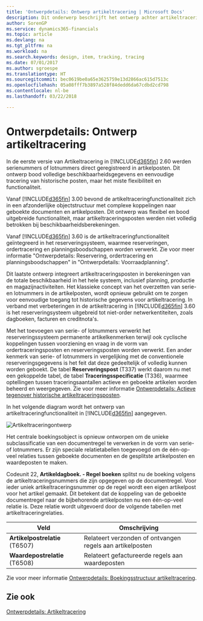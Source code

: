 ```yaml
---
title: 'Ontwerpdetails: Ontwerp artikeltracering | Microsoft Docs'
description: Dit onderwerp beschrijft het ontwerp achter artikeltracering in Finance and Operations, Business edition.
author: SorenGP
ms.service: dynamics365-financials
ms.topic: article
ms.devlang: na
ms.tgt_pltfrm: na
ms.workload: na
ms.search.keywords: design, item, tracking, tracing
ms.date: 07/01/2017
ms.author: sgroespe
ms.translationtype: HT
ms.sourcegitcommit: bec0619be0a65e3625759e13d2866ac615d7513c
ms.openlocfilehash: 05a08fff7b3897a528f84dedd6da67cdbd2cd798
ms.contentlocale: nl-be
ms.lasthandoff: 03/22/2018

---
```

# <a name="design-details-item-tracking-design"></a>Ontwerpdetails: Ontwerp artikeltracering
In de eerste versie van Artikeltracering in [!INCLUDE[d365fin](includes/d365fin_md.md)] 2.60 werden serienummers of lotnummers direct geregistreerd in artikelposten. Dit ontwerp bood volledige beschikbaarheidsgegevens en eenvoudige tracering van historische posten, maar het miste flexibiliteit en functionaliteit.  

Vanaf [!INCLUDE[d365fin](includes/d365fin_md.md)] 3.00 bevond de artikeltraceringfunctionaliteit zich in een afzonderlijke objectstructuur met complexe koppelingen naar geboekte documenten en artikelposten. Dit ontwerp was flexibel en bood uitgebreide functionaliteit, maar artikeltraceringsposten werden niet volledig betrokken bij beschikbaarheidsberekeningen.  

Vanaf [!INCLUDE[d365fin](includes/d365fin_md.md)] 3.60 is de artikeltraceringfunctionaliteit geïntegreerd in het reserveringsysteem, waarmee reserveringen, ordertracering en planningsboodschappen worden verwerkt. Zie voor meer informatie "Ontwerpdetails: Reservering, ordertracering en planningsboodschappen" in "Ontwerpdetails: Voorraadplanning".  

Dit laatste ontwerp integreert artikeltraceringsposten in berekeningen van de totale beschikbaarheid in het hele systeem, inclusief planning, productie en magazijnactiviteiten. Het klassieke concept van het overzetten van serie- en lotnummers in de artikelposten, wordt opnieuw gebruikt om te zorgen voor eenvoudige toegang tot historische gegevens voor artikeltracering. In verband met verbeteringen in de artikeltracering in [!INCLUDE[d365fin](includes/d365fin_md.md)] 3.60 is het reserveringsysteem uitgebreid tot niet-order netwerkentiteiten, zoals dagboeken, facturen en creditnota's.  

Met het toevoegen van serie- of lotnummers verwerkt het reserveringssysteem permanente artikelkenmerken terwijl ook cyclische koppelingen tussen voorziening en vraag in de vorm van ordertraceringsposten en reserveringsposten worden verwerkt. Een ander kenmerk van serie- of lotnummers in vergelijking met de conventionele reserveringsgegevens is het feit dat deze gedeeltelijk of volledig kunnen worden geboekt. De tabel **Reserveringspost** (T337) werkt daarom nu met een gekoppelde tabel, de tabel **Traceringsspecificatie** (T336), waarmee optellingen tussen traceringsaantallen actieve en geboekte artikelen worden beheerd en weergegeven. Zie voor meer informatie [Ontwerpdetails: Actieve tegenover historische artikeltraceringsposten](design-details-active-versus-historic-item-tracking-entries.md).  

In het volgende diagram wordt het ontwerp van artikeltraceringfunctionaliteit in [!INCLUDE[d365fin](includes/d365fin_md.md)] aangegeven.  

![Artikeltraceringontwerp](media/design_details_item_tracking_design.png "design_details_item_tracking_design")  

Het centrale boekingsobject is opnieuw ontworpen om de unieke subclassificatie van een documentregel te verwerken in de vorm van serie- of lotnummers. Er zijn speciale relatietabellen toegevoegd om de één-op-veel relaties tussen geboekte documenten en de gesplitste artikelposten en waardeposten te maken.  

Codeunit 22, **Artikeldagboek. - Regel boeken** splitst nu de boeking volgens de artikeltraceringsnummers die zijn opgegeven op de documentregel. Voor ieder uniek artikeltraceringsnummer op de regel wordt een eigen artikelpost voor het artikel gemaakt. Dit betekent dat de koppeling van de geboekte documentregel naar de bijbehorende artikelposten nu een één-op-veel relatie is. Deze relatie wordt uitgevoerd door de volgende tabellen met artikeltraceringrelaties.  

|Veld|Omschrijving|  
|---------------|---------------------------------------|  
|**Artikelpostrelatie** (T6507)|Relateert verzonden of ontvangen regels aan artikelposten|  
|**Waardepostrelatie** (T6508)|Relateert gefactureerde regels aan waardeposten|  

Zie voor meer informatie [Ontwerpdetails: Boekingsstructuur artikeltracering](design-details-item-tracking-posting-structure.md).  

## <a name="see-also"></a>Zie ook  
[Ontwerpdetails: Artikeltracering](design-details-item-tracking.md)

